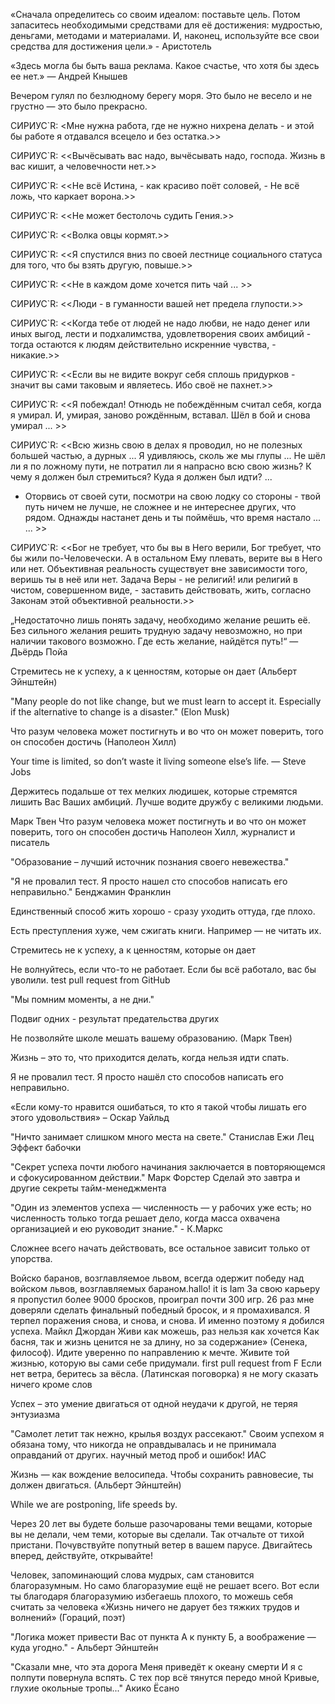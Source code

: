«Сначала определитесь со своим идеалом: поставьте цель. Потом запаситесь необходимыми средствами для её достижения: мудростью, деньгами, методами и материалами. И, наконец, используйте все свои средства для достижения цели.» - Аристотель

«Здесь могла бы быть ваша реклама. Какое счастье, что хотя бы здесь ее нет.» ― Андрей Кнышев

Вечером гулял по безлюдному берегу моря.
Это было не весело и не грустно — это было прекрасно.

СИРИУС`R: <Мне нужна работа, где не нужно нихрена делать - и этой бы работе я отдавался всецело и без остатка.>>

СИРИУС`R: <<Вычёсывать вас надо, вычёсывать надо, господа. Жизнь в вас кишит, а человечности нет.>>

СИРИУС`R: <<Не всё Истина, - как красиво поёт соловей, - Не всё ложь, что каркает ворона.>>

СИРИУС`R: <<Не может бестолочь судить Гения.>>

СИРИУС`R: <<Волка овцы кормят.>>

СИРИУС`R: <<Я спустился вниз по своей лестнице социального статуса для того, что бы взять другую, повыше.>>

СИРИУС`R: <<Не в каждом доме хочется пить чай ... >>

СИРИУС`R: <<Люди - в гуманности вашей нет предела глупости.>>

СИРИУС`R: <<Когда тебе от людей не надо любви, не надо денег или иных выгод, лести и подхалимства, удовлетворения своих амбиций - 
тогда остаются к людям действительно искренние чувства, - никакие.>>

СИРИУС`R: <<Если вы не видите вокруг себя сплошь придурков - значит вы сами таковым и являетесь. Ибо своё не пахнет.>>

СИРИУС`R: <<Я побеждал! Отнюдь не побеждённым считал себя, когда я умирал. 
И, умирая, заново рождённым, 
вставал. Шёл в бой и снова умирал ... >>

СИРИУС`R: <<Всю жизнь свою в делах я проводил, но не полезных большей частью, а дурных ...
Я удивляюсь, сколь же мы глупы ...
Не шёл ли я по ложному пути, не потратил ли я напрасно всю свою жизнь? К чему я должен был стремиться? Куда я должен был идти? ...
 - Оторвись от своей сути, посмотри на свою лодку со стороны - твой путь ничем не лучше, не сложнее и не интереснее других, что рядом.
Однажды настанет день и ты поймёшь, что время настало ... ... >>

СИРИУС`R: <<Бог не требует, что бы вы в Него верили, Бог требует, что бы жили по-Человечески. А в остальном Ему плевать, верите вы в Него или нет.
Объективная реальность существует вне зависимости того, веришь ты в неё или нет.
Задача Веры - не религий! или религий в чистом, совершенном виде, - заставить действовать, жить, согласно Законам этой объективной реальности.>>


„Недостаточно лишь понять задачу, необходимо желание решить её. Без сильного желания решить трудную задачу невозможно, но при наличии такового возможно. Где есть желание, найдётся путь!“ —  Дьёрдь Пойа

Стремитесь не к успеху, а к ценностям, которые он дает (Альберт Эйнштейн)

"Many people do not like change, but we must learn to accept it. Especially if the alternative to change is a disaster." (Elon Musk)

Что разум человека может постигнуть и во что он может поверить, того он способен достичь (Наполеон Хилл)

Your time is limited, so don’t waste it living someone else’s life. 
― Steve Jobs

Держитесь подальше от тех мелких людишек, которые стремятся лишить Вас Ваших амбиций.
Лучше водите дружбу с великими людьми.

Марк Твен
Что разум человека может постигнуть и во что он может поверить, того он способен достичь
Наполеон Хилл, журналист и писатель 


"Образование – лучший источник познания своего невежества."

"Я не провалил тест. Я просто нашел сто способов написать его неправильно."
Бенджамин Франклин

Единственный способ жить хорошо - сразу уходить оттуда, где плохо.

Есть преступления хуже, чем сжигать книги. Например — не читать их.

Стремитесь не к успеху, а к ценностям, которые он дает

Не волнуйтесь, если что-то не работает. Если бы всё работало, вас бы уволили.
test pull request from GitHub

"Мы помним моменты, а не дни."

Подвиг одних - результат предательства других

Не позволяйте школе мешать вашему образованию. (Марк Твен)

Жизнь – это то, что приходится делать, когда нельзя идти спать.

Я не провалил тест. Я просто нашёл сто способов написать его неправильно.

«Если кому-то нравится ошибаться, то кто я такой чтобы лишать его этого удовольствия» – Оскар Уайльд

"Ничто занимает слишком много места на свете." 
Станислав Ежи Лец
Эффект бабочки

"Секрет успеха почти любого начинания заключается в повторяющемся и сфокусированном действии."
Марк Форстер  Сделай это завтра и другие секреты тайм-менеджмента

"Один из элементов успеха — численность — у рабочих уже есть; но численность только тогда решает дело, когда масса охвачена организацией и ею руководит знание." - К.Маркс

Сложнее всего начать действовать, все остальное зависит только от упорства.

Войско баранов, возглавляемое львом, всегда одержит победу над войском львов, возглавляемых бараном.hallo! it is Iam
За свою карьеру я пропустил более 9000 бросков, проиграл почти 300 игр. 26 раз мне доверяли сделать финальный победный бросок, и я промахивался. Я терпел поражения снова, и снова, и снова. И именно поэтому я добился успеха. Майкл Джордан
Живи как можешь, раз нельзя как хочется
Как басня, так и жизнь ценится не за длину, но за содержание» (Сенека, философ).
Идите уверенно по направлению к мечте. Живите той жизнью, которую вы сами себе придумали.
first pull request from F
Если нет ветра, беритесь за вёсла. (Латинская поговорка)
я не могу сказать ничего кроме слов

Успех – это умение двигаться от одной неудачи к другой, не теряя энтузиазма 

"Самолет летит так нежно, крылья воздух рассекают."
Своим успехом я обязана тому, что никогда не оправдывалась и не принимала оправданий от других.
научный метод проб и ошибок! ИАС

Жизнь — как вождение велосипеда. Чтобы сохранить равновесие, ты должен двигаться. (Альберт Эйнштейн)

While we are postponing, life speeds by.

Через 20 лет вы будете больше разочарованы теми вещами, которые вы не делали, чем теми, которые вы сделали. Так отчальте от тихой пристани. Почувствуйте попутный ветер в вашем парусе. Двигайтесь вперед, действуйте, открывайте!

Человек, запоминающий слова мудрых, сам становится благоразумным. Но само благоразумие ещё не решает всего. Вот если ты благодаря благоразумию избегаешь плохого, то можешь себя считать за человека
«Жизнь ничего не дарует без тяжких трудов и волнений» (Гораций, поэт)

"Логика может привести Вас от пункта А к пункту Б, а воображение — куда угодно." - Альберт Эйнштейн

"Сказали мне, что эта дорога
Меня приведёт к океану смерти
И я с полпути повернула вспять.
С тех пор всё тянутся передо мной
Кривые, глухие окольные тропы..."  Акико Ёсано
